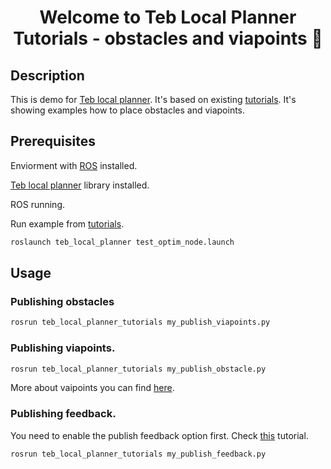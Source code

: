 <h1 align="center">Welcome to Teb Local Planner Tutorials - obstacles and viapoints 👋</h1>

## Description

This is demo for <a href="http://wiki.ros.org/teb_local_planner" >Teb local planner</a>. It's based on existing <a href="http://wiki.ros.org/teb_local_planner/Tutorials" >tutorials</a>. It's showing examples how to place obstacles and viapoints.

## Prerequisites
Enviorment with <a href="http://wiki.ros.org/" >ROS</a> installed.

<a href="http://wiki.ros.org/teb_local_planner" >Teb local planner</a> library installed.

ROS running.

Run example from <a href="http://wiki.ros.org/teb_local_planner/Tutorials" >tutorials</a>.
```sh
roslaunch teb_local_planner test_optim_node.launch
```
## Usage

### Publishing obstacles
```sh
rosrun teb_local_planner_tutorials my_publish_viapoints.py 
```
### Publishing viapoints.
```sh
rosrun teb_local_planner_tutorials my_publish_obstacle.py
```
More about vaipoints you can find <a href="http://wiki.ros.org/teb_local_planner/Tutorials/Following%20the%20Global%20Plan%20%28Via-Points%29" >here</a>.
### Publishing feedback.
You need to enable the publish feedback option first. Check <a href="http://wiki.ros.org/teb_local_planner/Tutorials/Inspect%20optimization%20feedback" >this</a> tutorial.

```sh
rosrun teb_local_planner_tutorials my_publish_feedback.py
```


